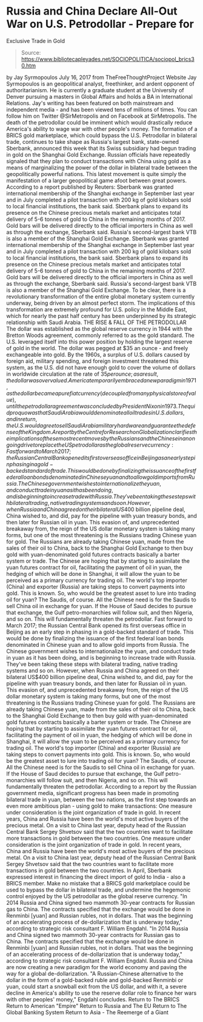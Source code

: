 # Russia and China Declare All-Out War on U.S. Petrodollar - Prepare for 
Exclusive Trade in Gold

> Source: https://www.bibliotecapleyades.net/SOCIOPOLITICA/sociopol_brics30.htm

by Jay Syrmopoulos July 16, 2017
from TheFreeThoughtProject Website
Jay Syrmopoulos
is an geopolitical analyst, freethinker,
and ardent opponent of authoritarianism.
He is currently a graduate student at the University of Denver pursuing a masters in Global Affairs and holds a BA in International Relations.
Jay's writing has been featured on both mainstream and independent media - and has been viewed
tens of millions of times.
You can follow him on Twitter @SirMetropolis and on Facebook at SirMetropolis.
The death of the petrodollar could be imminent
which would drastically reduce America's ability
to wage war with other people's money.
The formation of a BRICS gold marketplace, which could bypass the U.S. Petrodollar in bilateral trade, continues to take shape as Russia's largest bank, state-owned Sberbank, announced this week that its Swiss subsidiary had begun trading in gold on the Shanghai Gold Exchange. Russian officials have repeatedly signaled that they plan to conduct transactions with China using gold as a means of marginalizing the power of the dollar in bilateral trade between the geopolitically powerful nations.
This latest movement is quite simply the manifestation of a larger geopolitical game afoot between great powers.
According to a report published by Reuters:
Sberbank was granted international membership of the Shanghai exchange in September last year and in July completed a pilot transaction with 200 kg of gold kilobars sold to local financial institutions, the bank said. Sberbank plans to expand its presence on the Chinese precious metals market and anticipates total delivery of 5-6 tonnes of gold to China in the remaining months of 2017. Gold bars will be delivered directly to the official importers in China as well as through the exchange, Sberbank said. Russia's second-largest bank VTB is also a member of the Shanghai Gold Exchange.
Sberbank was granted international membership of the Shanghai exchange in September last year and in July completed a pilot transaction with 200 kg of gold kilobars sold to local financial institutions, the bank said.
Sberbank plans to expand its presence on the Chinese precious metals market and anticipates total delivery of 5-6 tonnes of gold to China in the remaining months of 2017.
Gold bars will be delivered directly to the official importers in China as well as through the exchange, Sberbank said.
Russia's second-largest bank VTB is also a member of the Shanghai Gold Exchange.
To be clear, there is a revolutionary transformation of the entire global monetary system currently underway, being driven by an almost perfect storm.
The implications of this transformation are extremely profound for U.S. policy in the Middle East, which for nearly the past half century has been underpinned by its strategic relationship with Saudi Arabia.
THE RISE & FALL OF THE PETRODOLLAR
The dollar was established as the global reserve currency in 1944 with the Bretton Woods agreement, commonly referred to as the gold standard.
The U.S. leveraged itself into this power position by holding the largest reserve of gold in the world. The dollar was pegged at $35 an ounce - and freely exchangeable into gold.
By the 1960s, a surplus of U.S. dollars caused by foreign aid, military spending, and foreign investment threatened this system, as the U.S. did not have enough gold to cover the volume of dollars in worldwide circulation at the rate of $35 per ounce; as a result, the dollar was overvalued.
America temporarily embraced a new paradigm in 1971, as the dollar became a pure fiat currency (decoupled from any physical store of value), until the petrodollar agreement was concluded by President Nixon in 1973.
The quid pro quo was that Saudi Arabia would denominate all oil trades in U.S. dollars, and in return, the U.S. would agree to sell Saudi Arabia military hardware and guarantee the defense of the Kingdom.
A report by the Centre for Research on Globalization clarifies the implications of these most recent moves by the Russians and the Chinese in an ongoing drive to replace the US petrodollar as the global reserve currency:
Fast forward to March 2017; the Russian Central Bank opened its first overseas office in Beijing as an early step in phasing in a gold-backed standard of trade. This would be done by finalizing the issuance of the first federal loan bonds denominated in Chinese yuan and to allow gold imports from Russia. The Chinese government wishes to internationalize the yuan, and conduct trade in yuan as it has been doing, and is beginning to increase trade with Russia. They've been taking these steps with bilateral trading, native trading systems and so on. However, when Russia and China agreed on their bilateral US$400 billion pipeline deal, China wished to, and did, pay for the pipeline with yuan treasury bonds, and then later for Russian oil in yuan. This evasion of, and unprecedented breakaway from, the reign of the US dollar monetary system is taking many forms, but one of the most threatening is the Russians trading Chinese yuan for gold. The Russians are already taking Chinese yuan, made from the sales of their oil to China, back to the Shanghai Gold Exchange to then buy gold with yuan-denominated gold futures contracts basically a barter system or trade. The Chinese are hoping that by starting to assimilate the yuan futures contract for oil, facilitating the payment of oil in yuan, the hedging of which will be done in Shanghai, it will allow the yuan to be perceived as a primary currency for trading oil. The world's top importer (China) and exporter (Russia) are taking steps to convert payments into gold. This is known. So, who would be the greatest asset to lure into trading oil for yuan? The Saudis, of course. All the Chinese need is for the Saudis to sell China oil in exchange for yuan. If the House of Saud decides to pursue that exchange, the Gulf petro-monarchies will follow suit, and then Nigeria, and so on. This will fundamentally threaten the petrodollar.
Fast forward to March 2017; the Russian Central Bank opened its first overseas office in Beijing as an early step in phasing in a gold-backed standard of trade.
This would be done by finalizing the issuance of the first federal loan bonds denominated in Chinese yuan and to allow gold imports from Russia.
The Chinese government wishes to internationalize the yuan, and conduct trade in yuan as it has been doing, and is beginning to increase trade with Russia.
They've been taking these steps with bilateral trading, native trading systems and so on. However, when Russia and China agreed on their bilateral US$400 billion pipeline deal, China wished to, and did, pay for the pipeline with yuan treasury bonds, and then later for Russian oil in yuan.
This evasion of, and unprecedented breakaway from, the reign of the US dollar monetary system is taking many forms, but one of the most threatening is the Russians trading Chinese yuan for gold.
The Russians are already taking Chinese yuan, made from the sales of their oil to China, back to the Shanghai Gold Exchange to then buy gold with yuan-denominated gold futures contracts basically a barter system or trade.
The Chinese are hoping that by starting to assimilate the yuan futures contract for oil, facilitating the payment of oil in yuan, the hedging of which will be done in Shanghai, it will allow the yuan to be perceived as a primary currency for trading oil.
The world's top importer (China) and exporter (Russia) are taking steps to convert payments into gold. This is known.
So, who would be the greatest asset to lure into trading oil for yuan? The Saudis, of course.
All the Chinese need is for the Saudis to sell China oil in exchange for yuan. If the House of Saud decides to pursue that exchange, the Gulf petro-monarchies will follow suit, and then Nigeria, and so on.
This will fundamentally threaten the petrodollar.
According to a report by the Russian government media, significant progress has been made in promoting bilateral trade in yuan, between the two nations, as the first step towards an even more ambitious plan - using gold to make transactions:
One measure under consideration is the joint organization of trade in gold. In recent years, China and Russia have been the world's most active buyers of the precious metal. On a visit to China last year, deputy head of the Russian Central Bank Sergey Shvetsov said that the two countries want to facilitate more transactions in gold between the two countries.
One measure under consideration is the joint organization of trade in gold. In recent years, China and Russia have been the world's most active buyers of the precious metal.
On a visit to China last year, deputy head of the Russian Central Bank Sergey Shvetsov said that the two countries want to facilitate more transactions in gold between the two countries.
In April, Sberbank expressed interest in financing the direct import of gold to India - also a BRICS member.
Make no mistake that a BRICS gold marketplace could be used to bypass the dollar in bilateral trade, and undermine the hegemonic control enjoyed by the US petrodollar as the global reserve currency.
"In 2014 Russia and China signed two mammoth 30-year contracts for Russian gas to China. The contracts specified that the exchange would be done in Renminbi [yuan] and Russian rubles, not in dollars. That was the beginning of an accelerating process of de-dollarization that is underway today," according to strategic risk consultant F. William Engdahl.
"In 2014 Russia and China signed two mammoth 30-year contracts for Russian gas to China. The contracts specified that the exchange would be done in Renminbi [yuan] and Russian rubles, not in dollars.
That was the beginning of an accelerating process of de-dollarization that is underway today," according to strategic risk consultant F. William Engdahl.
Russia and China are now creating a new paradigm for the world economy and paving the way for a global de-dollarization.
"A Russian-Chinese alternative to the dollar in the form of a gold-backed ruble and gold-backed Renminbi or yuan, could start a snowball exit from the US dollar, and with it, a severe decline in America's ability to use the reserve dollar role to finance her wars with other peoples' money," Engdahl concludes.
Return to The BRICS
Return to American "Empire"
Return to Russia and The EU
Return to The Global Banking System
Return to Asia - The Reemerge of a Giant
